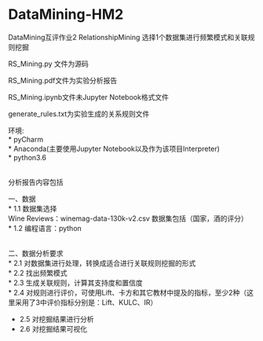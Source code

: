 # DataMining-HM2
DataMining互评作业2
RelationshipMining 选择1个数据集进行频繁模式和关联规则挖掘
<br>
<p>RS_Mining.py 文件为源码
<p>RS_Mining.pdf文件为实验分析报告
<p>RS_Mining.ipynb文件未Jupyter Notebook格式文件
<p>generate_rules.txt为实验生成的关系规则文件
<br>
<p>环境:<br>
* pyCharm <br>
* Anaconda(主要使用Jupyter Notebook以及作为该项目Interpreter) <br>
* python3.6 <br>
<br>
<p>分析报告内容包括 
<p>一、数据<br>
* 1.1 数据集选择<br>
    Wine Reviews：winemag-data-130k-v2.csv 数据集包括（国家，酒的评分）<br>
* 1.2 编程语言：python<br>
<br>
<p>二、数据分析要求<br>
* 2.1 对数据集进行处理，转换成适合进行关联规则挖掘的形式<br>
* 2.2 找出频繁模式<br>
* 2.3 生成关联规则，计算其支持度和置信度<br>
* 2.4 对规则进行评价，可使用Lift、卡方和其它教材中提及的指标，至少2种（这里采用了3中评价指标分别是：Lift、KULC、IR）<br>

* 2.5 对挖掘结果进行分析<br>
* 2.6 对挖掘结果可视化<br>

